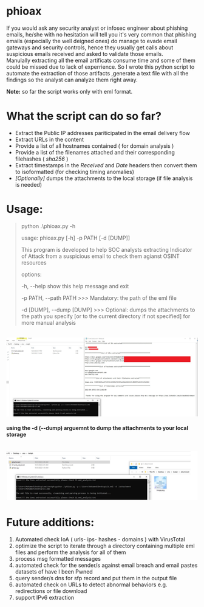 # phioax
If you would ask any security analyst or infosec engineer about phishing emails, he/she with no hesitation will tell you it's very common that phishing emails (especially the well deigned ones) do manage to evade email gateways and security controls, hence they usually get calls about suspicious emails received and asked to validate those emails.\
Manulally extracting all the email artificats consume time and some of them could be missed due to lack of experrience. So I wrote this python script to automate the extraction of those artifacts ,generate a text file with all the findings so the analyst can analyze them right away.
 

**Note:** so far the script works only with eml format.

# What the script can do so far?
* Extract the Public IP addresses pariticipated in the email delivery flow
* Extract URLs in the content
* Provide a list of all hostnames contained ( for domain analysis )
* Provide a list of the filenames attached and their corresponding filehashes ( *sha256* )
* Extract timestamps in the *Received* and *Date* headers then convert them to isoformatted (for checking timing anomalies)
* *[Optionally]* dumps the attachments to the local storage (if file analysis is needed)

# Usage:
>python .\phioax.py -h
>
>usage: phioax.py [-h] -p PATH [-d [DUMP]]
>
>This program is developed to help SOC analysts extracting Indicator of Attack from
>a suspicious email to check them agianst  OSINT resources
>
>options:
>
>  -h, --help            show this help message and exit
>
>  -p PATH, --path PATH >>> Mandatory: the path of the eml file
>
>  -d [DUMP], --dump [DUMP]
>                       >>> Optional: dumps the attachments to the path you specify
> [or to the current directory if not specified] for more manual analysis
  
\
![](test1.jpg) 

#### using the -d (--dump) arguemnt to dump the attachments to your local storage  
\
![](test2.jpg)  

# Future additions:
1) Automated check IoA ( urls- ips- hashes - domains ) with VirusTotal
2) optimize the script to  iterate through a directory containing multiple eml files and perform the analysis for all of them
3) process msg formatted messages
4) automated check for the sender/s against email breach and email pastes datasets of have I been Pwned
5) query sender/s dns for sfp record and put them in the output file 
6) automated check on URLs to detect abnormal behaviors e.g. redirections or file download 
7) support IPv6 extraction



